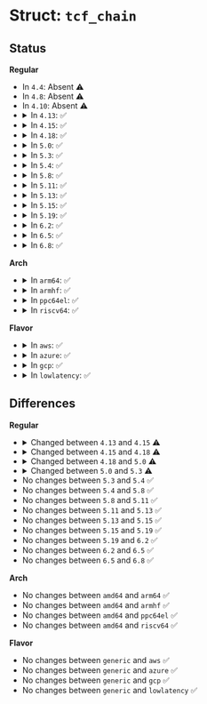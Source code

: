# Struct: <code>tcf_chain</code>

## Status
<b>Regular</b>
<ul>
<li>
In <code>4.4</code>: Absent ⚠️
</li>
<li>
In <code>4.8</code>: Absent ⚠️
</li>
<li>
In <code>4.10</code>: Absent ⚠️
</li>
<li>
<details>
<summary>In <code>4.13</code>: ✅</summary>

```c
struct tcf_chain {
    struct tcf_proto *filter_chain;
    struct tcf_proto **p_filter_chain;
    struct list_head list;
    struct tcf_block *block;
    u32 index;
    unsigned int refcnt;
};
```
</details>
</li>
<li>
<details>
<summary>In <code>4.15</code>: ✅</summary>

```c
struct tcf_chain {
    struct tcf_proto *filter_chain;
    tcf_chain_head_change_t *chain_head_change;
    void *chain_head_change_priv;
    struct list_head list;
    struct tcf_block *block;
    u32 index;
    unsigned int refcnt;
};
```
</details>
</li>
<li>
<details>
<summary>In <code>4.18</code>: ✅</summary>

```c
struct tcf_chain {
    struct tcf_proto *filter_chain;
    struct list_head filter_chain_list;
    struct list_head list;
    struct tcf_block *block;
    u32 index;
    unsigned int refcnt;
};
```
</details>
</li>
<li>
<details>
<summary>In <code>5.0</code>: ✅</summary>

```c
struct tcf_chain {
    struct tcf_proto *filter_chain;
    struct list_head list;
    struct tcf_block *block;
    u32 index;
    unsigned int refcnt;
    unsigned int action_refcnt;
    bool explicitly_created;
    const struct tcf_proto_ops *tmplt_ops;
    void *tmplt_priv;
};
```
</details>
</li>
<li>
<details>
<summary>In <code>5.3</code>: ✅</summary>

```c
struct tcf_chain {
    struct mutex filter_chain_lock;
    struct tcf_proto *filter_chain;
    struct list_head list;
    struct tcf_block *block;
    u32 index;
    unsigned int refcnt;
    unsigned int action_refcnt;
    bool explicitly_created;
    bool flushing;
    const struct tcf_proto_ops *tmplt_ops;
    void *tmplt_priv;
    struct callback_head rcu;
};
```
</details>
</li>
<li>
<details>
<summary>In <code>5.4</code>: ✅</summary>

```c
struct tcf_chain {
    struct mutex filter_chain_lock;
    struct tcf_proto *filter_chain;
    struct list_head list;
    struct tcf_block *block;
    u32 index;
    unsigned int refcnt;
    unsigned int action_refcnt;
    bool explicitly_created;
    bool flushing;
    const struct tcf_proto_ops *tmplt_ops;
    void *tmplt_priv;
    struct callback_head rcu;
};
```
</details>
</li>
<li>
<details>
<summary>In <code>5.8</code>: ✅</summary>

```c
struct tcf_chain {
    struct mutex filter_chain_lock;
    struct tcf_proto *filter_chain;
    struct list_head list;
    struct tcf_block *block;
    u32 index;
    unsigned int refcnt;
    unsigned int action_refcnt;
    bool explicitly_created;
    bool flushing;
    const struct tcf_proto_ops *tmplt_ops;
    void *tmplt_priv;
    struct callback_head rcu;
};
```
</details>
</li>
<li>
<details>
<summary>In <code>5.11</code>: ✅</summary>

```c
struct tcf_chain {
    struct mutex filter_chain_lock;
    struct tcf_proto *filter_chain;
    struct list_head list;
    struct tcf_block *block;
    u32 index;
    unsigned int refcnt;
    unsigned int action_refcnt;
    bool explicitly_created;
    bool flushing;
    const struct tcf_proto_ops *tmplt_ops;
    void *tmplt_priv;
    struct callback_head rcu;
};
```
</details>
</li>
<li>
<details>
<summary>In <code>5.13</code>: ✅</summary>

```c
struct tcf_chain {
    struct mutex filter_chain_lock;
    struct tcf_proto *filter_chain;
    struct list_head list;
    struct tcf_block *block;
    u32 index;
    unsigned int refcnt;
    unsigned int action_refcnt;
    bool explicitly_created;
    bool flushing;
    const struct tcf_proto_ops *tmplt_ops;
    void *tmplt_priv;
    struct callback_head rcu;
};
```
</details>
</li>
<li>
<details>
<summary>In <code>5.15</code>: ✅</summary>

```c
struct tcf_chain {
    struct mutex filter_chain_lock;
    struct tcf_proto *filter_chain;
    struct list_head list;
    struct tcf_block *block;
    u32 index;
    unsigned int refcnt;
    unsigned int action_refcnt;
    bool explicitly_created;
    bool flushing;
    const struct tcf_proto_ops *tmplt_ops;
    void *tmplt_priv;
    struct callback_head rcu;
};
```
</details>
</li>
<li>
<details>
<summary>In <code>5.19</code>: ✅</summary>

```c
struct tcf_chain {
    struct mutex filter_chain_lock;
    struct tcf_proto *filter_chain;
    struct list_head list;
    struct tcf_block *block;
    u32 index;
    unsigned int refcnt;
    unsigned int action_refcnt;
    bool explicitly_created;
    bool flushing;
    const struct tcf_proto_ops *tmplt_ops;
    void *tmplt_priv;
    struct callback_head rcu;
};
```
</details>
</li>
<li>
<details>
<summary>In <code>6.2</code>: ✅</summary>

```c
struct tcf_chain {
    struct mutex filter_chain_lock;
    struct tcf_proto *filter_chain;
    struct list_head list;
    struct tcf_block *block;
    u32 index;
    unsigned int refcnt;
    unsigned int action_refcnt;
    bool explicitly_created;
    bool flushing;
    const struct tcf_proto_ops *tmplt_ops;
    void *tmplt_priv;
    struct callback_head rcu;
};
```
</details>
</li>
<li>
<details>
<summary>In <code>6.5</code>: ✅</summary>

```c
struct tcf_chain {
    struct mutex filter_chain_lock;
    struct tcf_proto *filter_chain;
    struct list_head list;
    struct tcf_block *block;
    u32 index;
    unsigned int refcnt;
    unsigned int action_refcnt;
    bool explicitly_created;
    bool flushing;
    const struct tcf_proto_ops *tmplt_ops;
    void *tmplt_priv;
    struct callback_head rcu;
};
```
</details>
</li>
<li>
<details>
<summary>In <code>6.8</code>: ✅</summary>

```c
struct tcf_chain {
    struct mutex filter_chain_lock;
    struct tcf_proto *filter_chain;
    struct list_head list;
    struct tcf_block *block;
    u32 index;
    unsigned int refcnt;
    unsigned int action_refcnt;
    bool explicitly_created;
    bool flushing;
    const struct tcf_proto_ops *tmplt_ops;
    void *tmplt_priv;
    struct callback_head rcu;
};
```
</details>
</li>
</ul>
<b>Arch</b>
<ul>
<li>
<details>
<summary>In <code>arm64</code>: ✅</summary>

```c
struct tcf_chain {
    struct mutex filter_chain_lock;
    struct tcf_proto *filter_chain;
    struct list_head list;
    struct tcf_block *block;
    u32 index;
    unsigned int refcnt;
    unsigned int action_refcnt;
    bool explicitly_created;
    bool flushing;
    const struct tcf_proto_ops *tmplt_ops;
    void *tmplt_priv;
    struct callback_head rcu;
};
```
</details>
</li>
<li>
<details>
<summary>In <code>armhf</code>: ✅</summary>

```c
struct tcf_chain {
    struct mutex filter_chain_lock;
    struct tcf_proto *filter_chain;
    struct list_head list;
    struct tcf_block *block;
    u32 index;
    unsigned int refcnt;
    unsigned int action_refcnt;
    bool explicitly_created;
    bool flushing;
    const struct tcf_proto_ops *tmplt_ops;
    void *tmplt_priv;
    struct callback_head rcu;
};
```
</details>
</li>
<li>
<details>
<summary>In <code>ppc64el</code>: ✅</summary>

```c
struct tcf_chain {
    struct mutex filter_chain_lock;
    struct tcf_proto *filter_chain;
    struct list_head list;
    struct tcf_block *block;
    u32 index;
    unsigned int refcnt;
    unsigned int action_refcnt;
    bool explicitly_created;
    bool flushing;
    const struct tcf_proto_ops *tmplt_ops;
    void *tmplt_priv;
    struct callback_head rcu;
};
```
</details>
</li>
<li>
<details>
<summary>In <code>riscv64</code>: ✅</summary>

```c
struct tcf_chain {
    struct mutex filter_chain_lock;
    struct tcf_proto *filter_chain;
    struct list_head list;
    struct tcf_block *block;
    u32 index;
    unsigned int refcnt;
    unsigned int action_refcnt;
    bool explicitly_created;
    bool flushing;
    const struct tcf_proto_ops *tmplt_ops;
    void *tmplt_priv;
    struct callback_head rcu;
};
```
</details>
</li>
</ul>
<b>Flavor</b>
<ul>
<li>
<details>
<summary>In <code>aws</code>: ✅</summary>

```c
struct tcf_chain {
    struct mutex filter_chain_lock;
    struct tcf_proto *filter_chain;
    struct list_head list;
    struct tcf_block *block;
    u32 index;
    unsigned int refcnt;
    unsigned int action_refcnt;
    bool explicitly_created;
    bool flushing;
    const struct tcf_proto_ops *tmplt_ops;
    void *tmplt_priv;
    struct callback_head rcu;
};
```
</details>
</li>
<li>
<details>
<summary>In <code>azure</code>: ✅</summary>

```c
struct tcf_chain {
    struct mutex filter_chain_lock;
    struct tcf_proto *filter_chain;
    struct list_head list;
    struct tcf_block *block;
    u32 index;
    unsigned int refcnt;
    unsigned int action_refcnt;
    bool explicitly_created;
    bool flushing;
    const struct tcf_proto_ops *tmplt_ops;
    void *tmplt_priv;
    struct callback_head rcu;
};
```
</details>
</li>
<li>
<details>
<summary>In <code>gcp</code>: ✅</summary>

```c
struct tcf_chain {
    struct mutex filter_chain_lock;
    struct tcf_proto *filter_chain;
    struct list_head list;
    struct tcf_block *block;
    u32 index;
    unsigned int refcnt;
    unsigned int action_refcnt;
    bool explicitly_created;
    bool flushing;
    const struct tcf_proto_ops *tmplt_ops;
    void *tmplt_priv;
    struct callback_head rcu;
};
```
</details>
</li>
<li>
<details>
<summary>In <code>lowlatency</code>: ✅</summary>

```c
struct tcf_chain {
    struct mutex filter_chain_lock;
    struct tcf_proto *filter_chain;
    struct list_head list;
    struct tcf_block *block;
    u32 index;
    unsigned int refcnt;
    unsigned int action_refcnt;
    bool explicitly_created;
    bool flushing;
    const struct tcf_proto_ops *tmplt_ops;
    void *tmplt_priv;
    struct callback_head rcu;
};
```
</details>
</li>
</ul>

## Differences
<b>Regular</b>
<ul>
<li>
<details>
<summary>Changed between <code>4.13</code> and <code>4.15</code> ⚠️</summary>
<ul>
<li>
<b>Field added. </b>
<code>tcf_chain_head_change_t *chain_head_change</code>
</li>
<li>
<b>Field added. </b>
<code>void *chain_head_change_priv</code>
</li>
<li>
<b>Field removed. </b>
<code>struct tcf_proto **p_filter_chain</code>
</li>
</ul>
</details>
</li>
<li>
<details>
<summary>Changed between <code>4.15</code> and <code>4.18</code> ⚠️</summary>
<ul>
<li>
<b>Field added. </b>
<code>struct list_head filter_chain_list</code>
</li>
<li>
<b>Field removed. </b>
<code>tcf_chain_head_change_t *chain_head_change</code>
</li>
<li>
<b>Field removed. </b>
<code>void *chain_head_change_priv</code>
</li>
</ul>
</details>
</li>
<li>
<details>
<summary>Changed between <code>4.18</code> and <code>5.0</code> ⚠️</summary>
<ul>
<li>
<b>Field added. </b>
<code>unsigned int action_refcnt</code>
</li>
<li>
<b>Field added. </b>
<code>bool explicitly_created</code>
</li>
<li>
<b>Field added. </b>
<code>const struct tcf_proto_ops *tmplt_ops</code>
</li>
<li>
<b>Field added. </b>
<code>void *tmplt_priv</code>
</li>
<li>
<b>Field removed. </b>
<code>struct list_head filter_chain_list</code>
</li>
</ul>
</details>
</li>
<li>
<details>
<summary>Changed between <code>5.0</code> and <code>5.3</code> ⚠️</summary>
<ul>
<li>
<b>Field added. </b>
<code>struct mutex filter_chain_lock</code>
</li>
<li>
<b>Field added. </b>
<code>bool flushing</code>
</li>
<li>
<b>Field added. </b>
<code>struct callback_head rcu</code>
</li>
</ul>
</details>
</li>
<li>
No changes between <code>5.3</code> and <code>5.4</code> ✅
</li>
<li>
No changes between <code>5.4</code> and <code>5.8</code> ✅
</li>
<li>
No changes between <code>5.8</code> and <code>5.11</code> ✅
</li>
<li>
No changes between <code>5.11</code> and <code>5.13</code> ✅
</li>
<li>
No changes between <code>5.13</code> and <code>5.15</code> ✅
</li>
<li>
No changes between <code>5.15</code> and <code>5.19</code> ✅
</li>
<li>
No changes between <code>5.19</code> and <code>6.2</code> ✅
</li>
<li>
No changes between <code>6.2</code> and <code>6.5</code> ✅
</li>
<li>
No changes between <code>6.5</code> and <code>6.8</code> ✅
</li>
</ul>
<b>Arch</b>
<ul>
<li>
No changes between <code>amd64</code> and <code>arm64</code> ✅
</li>
<li>
No changes between <code>amd64</code> and <code>armhf</code> ✅
</li>
<li>
No changes between <code>amd64</code> and <code>ppc64el</code> ✅
</li>
<li>
No changes between <code>amd64</code> and <code>riscv64</code> ✅
</li>
</ul>
<b>Flavor</b>
<ul>
<li>
No changes between <code>generic</code> and <code>aws</code> ✅
</li>
<li>
No changes between <code>generic</code> and <code>azure</code> ✅
</li>
<li>
No changes between <code>generic</code> and <code>gcp</code> ✅
</li>
<li>
No changes between <code>generic</code> and <code>lowlatency</code> ✅
</li>
</ul>
